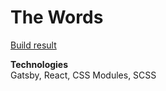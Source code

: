 # The Words

[Build result](https://stillonov.github.io/the-words/)

**Technologies**  
Gatsby, React, CSS Modules, SCSS
